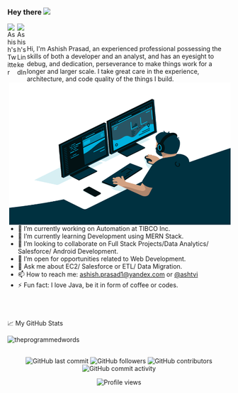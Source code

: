 ### Hey there <img src="https://media.giphy.com/media/hvRJCLFzcasrR4ia7z/giphy.gif" width="25px">

<a href="https://twitter.com/ashtvi">
  <img align="left" alt="Ashish's Twitter" width="22px" src="https://raw.githubusercontent.com/peterthehan/peterthehan/master/assets/twitter.svg" />
</a>
<a href="https://www.linkedin.com/in/ashishprasadrknec">
  <img align="left" alt="Ashish's LinkedIn" width="22px" src="https://raw.githubusercontent.com/peterthehan/peterthehan/master/assets/linkedin.svg" />
</a>
<br/>
<br/>

Hi, I'm Ashish Prasad, an experienced professional possessing the skills of both a developer and an analyst, and has an eyesight to debug, and dedication, perseverance to make things work for a longer and larger scale. I take great care in the experience, architecture, and code quality of the things I build.
<img align="right" alt="GIF" src="https://github.com/theprogrammedwords/theprogrammedwords/blob/main/code.gif" width="500" height="320" />

<br/>
<br/>
  

- 🔭 I’m currently working on Automation at TIBCO Inc.
- 🌱 I’m currently learning Development using MERN Stack.
- 👯 I’m looking to collaborate on Full Stack Projects/Data Analytics/ Salesforce/ Android Development.
- 🤔 I’m open for opportunities related to Web Development.
- 💬 Ask me about EC2/ Salesforce or ETL/ Data Migration.
- 📫 How to reach me: ashish.prasad1@yandex.com or [@ashtvi](https://twitter.com/ashtvi)
- ⚡ Fun fact: I love Java, be it in form of coffee or codes.
  
<br/>
<br/>

📈 My GitHub Stats

<img src="https://github-readme-stats.vercel.app/api?username=theprogrammedwords&show_icons=true&theme=gotham&hide=prs,issues,contribs" alt="theprogrammedwords" />

 
<br/>
<br/>

<p align="center"> <img alt="GitHub last commit" src="https://img.shields.io/github/last-commit/theprogrammedwords/Algorithm-Solutions-Java?style=for-the-badge">    <img alt="GitHub followers" src="https://img.shields.io/github/followers/theprogrammedwords?style=for-the-badge">    <img alt="GitHub contributors" src="https://img.shields.io/github/contributors/theprogrammedwords/Algorithm-Solutions-Java?style=for-the-badge">    <img alt="GitHub commit activity" src="https://img.shields.io/github/commit-activity/m/theprogrammedwords/Algorithm-Solutions-Java?style=for-the-badge"></p>


<p align="center"><img alt="Profile views" src="https://komarev.com/ghpvc/?username=theprogrammedwords&style=flat-square"></p>
